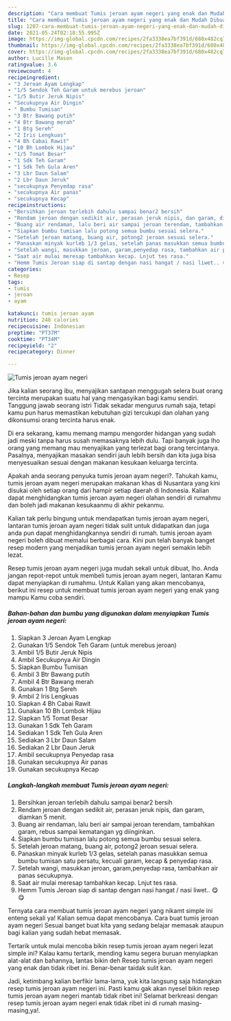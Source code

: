 ```yaml
---
description: "Cara membuat Tumis jeroan ayam negeri yang enak dan Mudah Dibuat"
title: "Cara membuat Tumis jeroan ayam negeri yang enak dan Mudah Dibuat"
slug: 1207-cara-membuat-tumis-jeroan-ayam-negeri-yang-enak-dan-mudah-dibuat
date: 2021-05-24T02:18:55.995Z
image: https://img-global.cpcdn.com/recipes/2fa3338ea7bf391d/680x482cq70/tumis-jeroan-ayam-negeri-foto-resep-utama.jpg
thumbnail: https://img-global.cpcdn.com/recipes/2fa3338ea7bf391d/680x482cq70/tumis-jeroan-ayam-negeri-foto-resep-utama.jpg
cover: https://img-global.cpcdn.com/recipes/2fa3338ea7bf391d/680x482cq70/tumis-jeroan-ayam-negeri-foto-resep-utama.jpg
author: Lucille Mason
ratingvalue: 3.6
reviewcount: 4
recipeingredient:
- "3 Jeroan Ayam Lengkap"
- "1/5 Sendok Teh Garam untuk merebus jeroan"
- "1/5 Butir Jeruk Nipis"
- "Secukupnya Air Dingin"
- " Bumbu Tumisan"
- "3 Btr Bawang putih"
- "4 Btr Bawang merah"
- "1 Btg Sereh"
- "2 Iris Lengkuas"
- "4 Bh Cabai Rawit"
- "10 Bh Lombok Hijau"
- "1/5 Tomat Besar"
- "1 Sdk Teh Garam"
- "1 Sdk Teh Gula Aren"
- "3 Lbr Daun Salam"
- "2 Lbr Daun Jeruk"
- "secukupnya Penyedap rasa"
- "secukupnya Air panas"
- "secukupnya Kecap"
recipeinstructions:
- "Bersihkan jeroan terlebih dahulu sampai benar2 bersih"
- "Rendam jeroan dengan sedikit air, perasan jeruk nipis, dan garam, diamkan 5 menit."
- "Buang air rendaman, lalu beri air sampai jeroan terendam, tambahkan garam, rebus sampai kematangan yg diinginkan."
- "Siapkan bumbu tumisan lalu potong semua bumbu sesuai selera."
- "Setelah jeroan matang, buang air, potong2 jeroan sesuai selera."
- "Panaskan minyak kurleb 1/3 gelas, setelah panas masukkan semua bumbu tumisan satu persatu, kecuali garam, kecap &amp; penyedap rasa."
- "Setelah wangi, masukkan jeroan, garam,penyedap rasa, tambahkan air panas secukupnya."
- "Saat air mulai meresap tambahkan kecap. Lnjut tes rasa."
- "Hemm Tumis Jeroan siap di santap dengan nasi hangat / nasi liwet.. 😋😋"
categories:
- Resep
tags:
- tumis
- jeroan
- ayam

katakunci: tumis jeroan ayam 
nutrition: 248 calories
recipecuisine: Indonesian
preptime: "PT37M"
cooktime: "PT34M"
recipeyield: "2"
recipecategory: Dinner

---
```



![Tumis jeroan ayam negeri](https://img-global.cpcdn.com/recipes/2fa3338ea7bf391d/680x482cq70/tumis-jeroan-ayam-negeri-foto-resep-utama.jpg)

Jika kalian seorang ibu, menyajikan santapan menggugah selera buat orang tercinta merupakan suatu hal yang mengasyikan bagi kamu sendiri. Tanggung jawab seorang istri Tidak sekadar mengurus rumah saja, tetapi kamu pun harus memastikan kebutuhan gizi tercukupi dan olahan yang dikonsumsi orang tercinta harus enak.

Di era  sekarang, kamu memang mampu mengorder hidangan yang sudah jadi meski tanpa harus susah memasaknya lebih dulu. Tapi banyak juga lho orang yang memang mau menyajikan yang terlezat bagi orang tercintanya. Pasalnya, menyajikan masakan sendiri jauh lebih bersih dan kita juga bisa menyesuaikan sesuai dengan makanan kesukaan keluarga tercinta. 



Apakah anda seorang penyuka tumis jeroan ayam negeri?. Tahukah kamu, tumis jeroan ayam negeri merupakan makanan khas di Nusantara yang kini disukai oleh setiap orang dari hampir setiap daerah di Indonesia. Kalian dapat menghidangkan tumis jeroan ayam negeri olahan sendiri di rumahmu dan boleh jadi makanan kesukaanmu di akhir pekanmu.

Kalian tak perlu bingung untuk mendapatkan tumis jeroan ayam negeri, lantaran tumis jeroan ayam negeri tidak sulit untuk didapatkan dan juga anda pun dapat menghidangkannya sendiri di rumah. tumis jeroan ayam negeri boleh dibuat memalui berbagai cara. Kini pun telah banyak banget resep modern yang menjadikan tumis jeroan ayam negeri semakin lebih lezat.

Resep tumis jeroan ayam negeri juga mudah sekali untuk dibuat, lho. Anda jangan repot-repot untuk membeli tumis jeroan ayam negeri, lantaran Kamu dapat menyiapkan di rumahmu. Untuk Kalian yang akan mencobanya, berikut ini resep untuk membuat tumis jeroan ayam negeri yang enak yang mampu Kamu coba sendiri.

<!--inarticleads1-->

##### Bahan-bahan dan bumbu yang digunakan dalam menyiapkan Tumis jeroan ayam negeri:

1. Siapkan 3 Jeroan Ayam Lengkap
1. Gunakan 1/5 Sendok Teh Garam (untuk merebus jeroan)
1. Ambil 1/5 Butir Jeruk Nipis
1. Ambil Secukupnya Air Dingin
1. Siapkan  Bumbu Tumisan
1. Ambil 3 Btr Bawang putih
1. Ambil 4 Btr Bawang merah
1. Gunakan 1 Btg Sereh
1. Ambil 2 Iris Lengkuas
1. Siapkan 4 Bh Cabai Rawit
1. Gunakan 10 Bh Lombok Hijau
1. Siapkan 1/5 Tomat Besar
1. Gunakan 1 Sdk Teh Garam
1. Sediakan 1 Sdk Teh Gula Aren
1. Sediakan 3 Lbr Daun Salam
1. Sediakan 2 Lbr Daun Jeruk
1. Ambil secukupnya Penyedap rasa
1. Gunakan secukupnya Air panas
1. Gunakan secukupnya Kecap




<!--inarticleads2-->

##### Langkah-langkah membuat Tumis jeroan ayam negeri:

1. Bersihkan jeroan terlebih dahulu sampai benar2 bersih
1. Rendam jeroan dengan sedikit air, perasan jeruk nipis, dan garam, diamkan 5 menit.
1. Buang air rendaman, lalu beri air sampai jeroan terendam, tambahkan garam, rebus sampai kematangan yg diinginkan.
1. Siapkan bumbu tumisan lalu potong semua bumbu sesuai selera.
1. Setelah jeroan matang, buang air, potong2 jeroan sesuai selera.
1. Panaskan minyak kurleb 1/3 gelas, setelah panas masukkan semua bumbu tumisan satu persatu, kecuali garam, kecap &amp; penyedap rasa.
1. Setelah wangi, masukkan jeroan, garam,penyedap rasa, tambahkan air panas secukupnya.
1. Saat air mulai meresap tambahkan kecap. Lnjut tes rasa.
1. Hemm Tumis Jeroan siap di santap dengan nasi hangat / nasi liwet.. 😋😋




Ternyata cara membuat tumis jeroan ayam negeri yang nikamt simple ini enteng sekali ya! Kalian semua dapat mencobanya. Cara buat tumis jeroan ayam negeri Sesuai banget buat kita yang sedang belajar memasak ataupun bagi kalian yang sudah hebat memasak.

Tertarik untuk mulai mencoba bikin resep tumis jeroan ayam negeri lezat simple ini? Kalau kamu tertarik, mending kamu segera buruan menyiapkan alat-alat dan bahannya, lantas bikin deh Resep tumis jeroan ayam negeri yang enak dan tidak ribet ini. Benar-benar taidak sulit kan. 

Jadi, ketimbang kalian berfikir lama-lama, yuk kita langsung saja hidangkan resep tumis jeroan ayam negeri ini. Pasti kamu gak akan nyesel bikin resep tumis jeroan ayam negeri mantab tidak ribet ini! Selamat berkreasi dengan resep tumis jeroan ayam negeri enak tidak ribet ini di rumah masing-masing,ya!.

